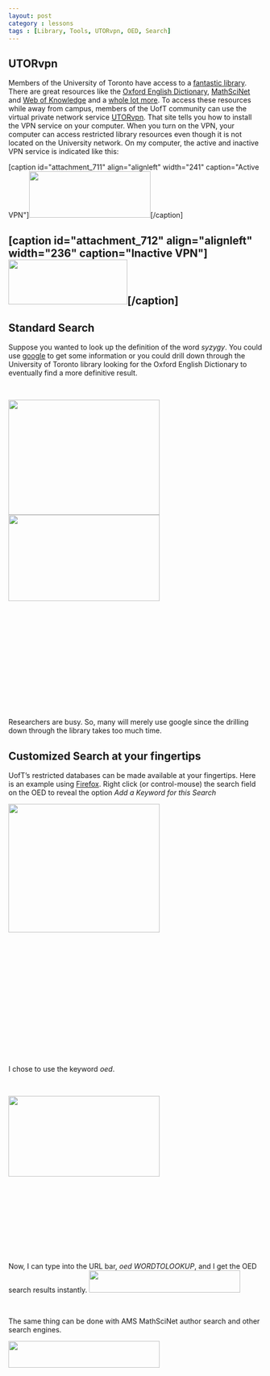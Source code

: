 ```yaml
---
layout: post
category : lessons
tags : [Library, Tools, UTORvpn, OED, Search]
---
```

<!-- -->

<h2 id="utorvpn">UTORvpn</h2>
Members of the University of Toronto have access to a <a href="http://onesearch.library.utoronto.ca/">fantastic library</a>. 
There are great resources like the <a href="http://www.oed.com.myaccess.library.utoronto.ca/">Oxford English Dictionary</a>, <a href="http://www.ams.org.myaccess.library.utoronto.ca/mathscinet/index.html">MathSciNet</a> and <a href="http://apps.webofknowledge.com.myaccess.library.utoronto.ca/UA_GeneralSearch_input.do?product=UA&amp;search_mode=GeneralSearch&amp;SID=1D@4iljljkP8EIJAf3L&amp;preferencesSaved=">Web of Knowledge</a> and a <a href="http://resource.library.utoronto.ca/a-z/databases.html">whole lot more</a>. 
To access these resources while away from campus, members of the UofT community can use the virtual private network service <a href="http://vpn.utoronto.ca/">UTORvpn</a>. That site tells you how to install the VPN service on your computer. When you turn on the VPN, your computer can access restricted library resources even though it is not located on the University network. On my computer, the active and inactive VPN service is indicated like this:

[caption id="attachment_711" align="alignleft" width="241" caption="Active VPN"]<a rel="attachment wp-att-711" href="http://blog.math.toronto.edu/colliand/2012/01/06/smarter-searching-using-university-library-resources/vpn_active/"><img class="size-full wp-image-711" src="http://blog.math.toronto.edu/colliand/files/2012/01/vpn_active.png" alt="" width="241" height="92" /></a>[/caption]
<h2>

[caption id="attachment_712" align="alignleft" width="236" caption="Inactive VPN"]<a rel="attachment wp-att-712" href="http://blog.math.toronto.edu/colliand/2012/01/06/smarter-searching-using-university-library-resources/vpn_inactive/"><img class="size-full wp-image-712 " src="http://blog.math.toronto.edu/colliand/files/2012/01/vpn_inactive.png" alt="" width="236" height="89" /></a>[/caption]</h2>
<h2>Standard Search</h2>
Suppose you wanted to look up the definition of the word <em>syzygy</em>. You could use <a href="http://www.google.com">google</a> to get some information or you could drill down through the University of Toronto library looking for the Oxford English Dictionary to eventually find a more definitive result.

&nbsp;

<a rel="attachment wp-att-716" href="http://blog.math.toronto.edu/colliand/2012/01/06/smarter-searching-using-university-library-resources/google_syzygy/"><img class="alignleft size-medium wp-image-716" src="http://blog.math.toronto.edu/colliand/files/2012/01/google_syzygy-300x228.png" alt="" width="300" height="228" /></a><a rel="attachment wp-att-713" href="http://blog.math.toronto.edu/colliand/2012/01/06/smarter-searching-using-university-library-resources/syzygy_oed/"><img class="size-medium wp-image-713 alignleft" src="http://blog.math.toronto.edu/colliand/files/2012/01/syzygy_oed-300x171.png" alt="" width="300" height="171" /></a>

&nbsp;

&nbsp;

&nbsp;

&nbsp;

&nbsp;

&nbsp;

&nbsp;

Researchers are busy. So, many will merely use google since the drilling down through the library takes too much time.
<h2 id="customizedsearchatyourfingertips">Customized Search at your fingertips</h2>
UofT’s restricted databases can be made available at your fingertips. Here is an example using <a href="http://www.mozilla.org/">Firefox</a>. Right click (or control-mouse) the search field on the OED to reveal the option <em>Add a Keyword for this Search</em>

<a rel="attachment wp-att-715" href="http://blog.math.toronto.edu/colliand/2012/01/06/smarter-searching-using-university-library-resources/oed_add_keyword/"><img class="alignleft size-medium wp-image-715" src="http://blog.math.toronto.edu/colliand/files/2012/01/oed_add_keyword-300x255.png" alt="" width="300" height="255" /></a>

&nbsp;

&nbsp;

&nbsp;

&nbsp;

&nbsp;

&nbsp;

&nbsp;

&nbsp;

I chose to use the keyword <em>oed</em>.

&nbsp;

<a rel="attachment wp-att-722" href="http://blog.math.toronto.edu/colliand/2012/01/06/smarter-searching-using-university-library-resources/oed_keyword_choice/"><img class="alignleft size-medium wp-image-722" src="http://blog.math.toronto.edu/colliand/files/2012/01/oed_keyword_choice-300x160.png" alt="" width="300" height="160" /></a>

&nbsp;

&nbsp;

&nbsp;

&nbsp;

&nbsp;

Now, I can type into the URL bar, <em>oed WORDTOLOOKUP</em>, and I get the OED search results instantly.
<a rel="attachment wp-att-714" href="http://blog.math.toronto.edu/colliand/2012/01/06/smarter-searching-using-university-library-resources/oed_keyword_success/"><img class="alignleft size-medium wp-image-714" src="http://blog.math.toronto.edu/colliand/files/2012/01/oed_keyword_success-300x44.png" alt="" width="300" height="44" /></a>

&nbsp;

The same thing can be done with AMS MathSciNet author search and other search engines.

<a rel="attachment wp-att-710" href="http://blog.math.toronto.edu/colliand/2012/01/06/smarter-searching-using-university-library-resources/ams_riemann/"><img class="alignleft size-medium wp-image-710" src="http://blog.math.toronto.edu/colliand/files/2012/01/ams_riemann-300x53.png" alt="" width="300" height="53" /></a>

&nbsp;